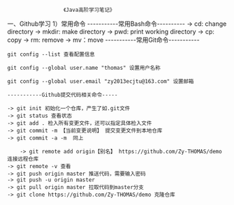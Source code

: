                       《Java高阶学习笔记》
一、Github学习
    1）常用命令
        -----------常用Bash命令----------
        -> cd: change directory
        -> mkdir: make directory
	-> pwd: print working directory
        -> cp: copy
	-> rm: remove
	-> mv：move
	-----------常用Git命令-----------
	
	git config --list 查看配置信息
	
	git config --global user.name "thomas" 设置用户名称
	
	git config --global user.email "zy2013ecjtu@163.com" 设置邮箱

	-----------Github提交代码相关命令-----
	
	-> git init 初始化一个仓库，产生了如.git文件
	-> git status 查看状态
	-> git add . 检入所有变更文件，还可以指定具体检入文件
	-> git commit -m 【当前变更说明】 提交变更文件到本地仓库
	-> git commit -a -m  同上
	
        -> git remote add origin【别名】 https://github.com/Zy-THOMAS/demo 连接远程仓库
	-> git remote -v 查看
	-> git push origin master 推送代码，需要输入密码
	-> git push -u origin master 
	-> git pull origin master 拉取代码到master分支
	-> git clone https://github.com/Zy-THOMAS/demo 克隆仓库

	
        
